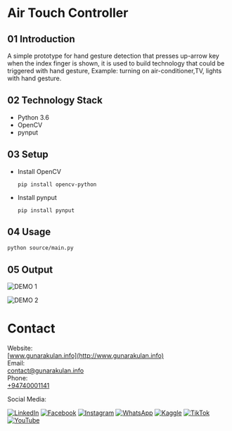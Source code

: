 # Air Touch Controller

## 01 Introduction

A simple prototype for hand gesture detection that presses up-arrow key when the index finger is shown, it is used to build technology that could be triggered with hand gesture, Example: turning on air-conditioner,TV, lights with hand gesture.

## 02 Technology Stack

- Python 3.6
- OpenCV
- pynput

## 03 Setup

- Install OpenCV

  ```
  pip install opencv-python
  ```

- Install pynput

  ```
  pip install pynput
  ```

## 04 Usage

```
python source/main.py
```

## 05 Output

![DEMO 1](docs/media/demo-1.gif)

![DEMO 2](docs/media/demo-2.gif)

# Contact

Website:  
[www.gunarakulan.info](http://www.gunarakulan.info)  
Email:  
[contact@gunarakulan.info](mailto:contact@gunarakulan.info)  
Phone:  
[+94740001141](tel:+94740001141)

Social Media:

[![LinkedIn](https://img.shields.io/badge/-LinkedIn-0A66C2?style=flat-square&logo=linkedin&logoColor=darkblue)](https://www.linkedin.com/in/gunarakulangunaretnam)
[![Facebook](https://img.shields.io/badge/-Facebook-1877F2?style=flat-square&logo=facebook&logoColor=darkblue)](https://www.facebook.com/gunarakulangunaretnam)
[![Instagram](https://img.shields.io/badge/-Instagram-E4405F?style=flat-square&logo=instagram&logoColor=darkred)](https://www.instagram.com/gunarakulangunaretnam)
[![WhatsApp](https://img.shields.io/badge/-WhatsApp-25D366?style=flat-square&logo=whatsapp&logoColor=darkgreen)](https://wa.me/94740001141)
[![Kaggle](https://img.shields.io/badge/-Kaggle-20BEFF?style=flat-square&logo=kaggle&logoColor=darkblue)](https://www.kaggle.com/gunarakulangr)
[![TikTok](https://img.shields.io/badge/-TikTok-69C9D0?style=flat-square&logo=tiktok&logoColor=darkcyan)](https://www.tiktok.com/@gunarakulangunaretnam)
[![YouTube](https://img.shields.io/badge/-YouTube-FF0000?style=flat-square&logo=youtube&logoColor=darkred)](https://www.youtube.com/channel/UCjMOdgHFAjAdBKiqV8y2Tww)





